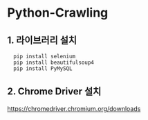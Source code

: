 # Python-Crawling

## 1. 라이브러리 설치
```
  pip install selenium
  pip install beautifulsoup4
  pip install PyMySQL
```

## 2. Chrome Driver 설치
https://chromedriver.chromium.org/downloads
